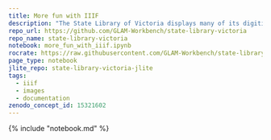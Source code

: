```yaml
---
title: More fun with IIIF
description: "The State Library of Victoria displays many of its digitised images using the IIIF standard. This notebook shows how you can use IIIF to manipulate images from the SLV collection."
repo_url: https://github.com/GLAM-Workbench/state-library-victoria
repo_name: state-library-victoria
notebook: more_fun_with_iiif.ipynb
rocrate: https://raw.githubusercontent.com/GLAM-Workbench/state-library-victoria/refs/heads/master/ro-crate-metadata.json
page_type: notebook
jlite_repo: state-library-victoria-jlite
tags:
  - iiif
  - images
  - documentation
zenodo_concept_id: 15321602
---
```


{% include "notebook.md" %}
